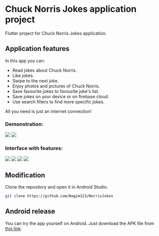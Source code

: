 # Chuck Norris Jokes application project

Flutter project for Chuck Norris Jokes application.

## Application features

In this app you can:

- Read jokes about Chuck Norris.
- Like jokes.
- Swipe to the next joke.
- Enjoy photos and pictures of Chuck Norris.
- Save favourite jokes to favourite joke's list.
- Save jokes on your device or on firebase cloud.
- Use search filters to find more specific jokes.

All you need is just an internet connection!

### Demonstration:
<p float="left">
  <img src="./otherstuff/demonstration1.gif"/>
  <img src="./otherstuff/demonstration2.gif"/>
</p>


### Interface with features:
<p float="left">
  <img src="./otherstuff/screen1.png"/>
  <img src="./otherstuff/screen2.png"/>
  <img src="./otherstuff/screen3.png"/>
  <img src="./otherstuff/screen4.png"/>
</p>

## Modification
Clone the repository and open it in Android Studio.
```bash
git clone https://github.com/Nagim123/NorrisJokes
```

## Android release

You can try the app yourself on Android. Just download the APK file from [this link](https://github.com/Nagim123/NorrisJokes/releases/download/v2.0.0/app-release.apk).
